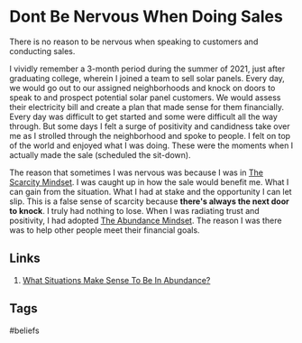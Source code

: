 # Dont Be Nervous When Doing Sales

There is no reason to be nervous when speaking to customers and conducting sales.  

I vividly remember a 3-month period during the summer of 2021, just after graduating college, wherein I joined a team to sell solar panels. Every day, we would go out to our assigned neighborhoods and knock on doors to speak to and prospect potential solar panel customers. We would assess their electricity bill and create a plan that made sense for them financially. Every day was difficult to get started and some were difficult all the way through. But some days I felt a surge of positivity and candidness take over me as I strolled through the neighborhood and spoke to people. I felt on top of the world and enjoyed what I was doing. These were the moments when I actually made the sale (scheduled the sit-down).  

The reason that sometimes I was nervous was because I was in [The Scarcity Mindset](https://github.com/EliotKhachi//publicZk/tree/main/202308040127). I was caught up in how the sale would benefit me. What I can gain from the situation. What I had at stake and the opportunity I can let slip. This is a false sense of scarcity because **there's always the next door to knock**. I truly had nothing to lose. When I was radiating trust and positivity, I had adopted [The Abundance Mindset](https://github.com/EliotKhachi//publicZk/tree/main/202308040125). The reason I was there was to help other people meet their financial goals.  

## Links
1. [What Situations Make Sense To Be In Abundance?](https://github.com/EliotKhachi//privateZk/tree/main/202308240205)

## Tags
#beliefs
